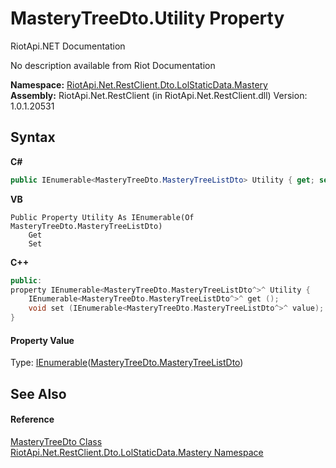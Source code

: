 # MasteryTreeDto.Utility Property 
RiotApi.NET Documentation 

No description available from Riot Documentation

**Namespace:**&nbsp;<a href="f8067ff9-c0c3-b7ef-10a3-0d5201c86f33">RiotApi.Net.RestClient.Dto.LolStaticData.Mastery</a><br />**Assembly:**&nbsp;RiotApi.Net.RestClient (in RiotApi.Net.RestClient.dll) Version: 1.0.1.20531

## Syntax

**C#**<br />
``` C#
public IEnumerable<MasteryTreeDto.MasteryTreeListDto> Utility { get; set; }
```

**VB**<br />
``` VB
Public Property Utility As IEnumerable(Of MasteryTreeDto.MasteryTreeListDto)
	Get
	Set
```

**C++**<br />
``` C++
public:
property IEnumerable<MasteryTreeDto.MasteryTreeListDto^>^ Utility {
	IEnumerable<MasteryTreeDto.MasteryTreeListDto^>^ get ();
	void set (IEnumerable<MasteryTreeDto.MasteryTreeListDto^>^ value);
}
```


#### Property Value
Type: <a href="http://msdn2.microsoft.com/en-us/library/9eekhta0" target="_blank">IEnumerable</a>(<a href="4d006adb-e888-e4fd-7462-276bd556ac3e">MasteryTreeDto.MasteryTreeListDto</a>)

## See Also


#### Reference
<a href="139ffb5b-51dd-20f8-0b5e-fd8b34d0939f">MasteryTreeDto Class</a><br /><a href="f8067ff9-c0c3-b7ef-10a3-0d5201c86f33">RiotApi.Net.RestClient.Dto.LolStaticData.Mastery Namespace</a><br />